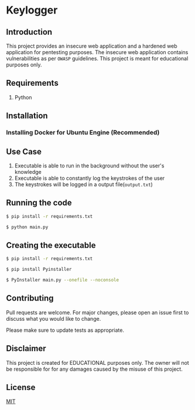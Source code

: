 # Keylogger

## Introduction
This project provides an insecure web application and a hardened web application for pentesting purposes. The insecure web application contains vulnerabilities as per `OWASP` guidelines. This project is meant for educational purposes only.

## Requirements
1. Python

## Installation
### Installing Docker for Ubuntu Engine (Recommended)

## Use Case
1. Executable is able to run in the background without the user's knowledge
2. Executable is able to constantly log the keystrokes of the user
3. The keystrokes will be logged in a output file(`output.txt`)

## Running the code

```bash
$ pip install -r requirements.txt

$ python main.py

```

## Creating the executable 

```bash
$ pip install -r requirements.txt

$ pip install Pyinstaller

$ PyInstaller main.py --onefile --noconsole

```

## Contributing
Pull requests are welcome. For major changes, please open an issue first to discuss what you would like to change.

Please make sure to update tests as appropriate.

## Disclaimer
This project is created for EDUCATIONAL purposes only. The owner will not be responsible for for any damages caused by the misuse of this project.

## License
[MIT](https://choosealicense.com/licenses/mit/)

